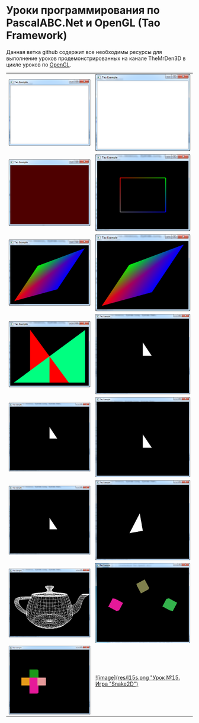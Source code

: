 
# Уроки программирования по PascalABC.Net и OpenGL (Tao Framework) 

Данная ветка github содержит все необходимы ресурсы для выполнение уроков продемонстрированных на канале TheMrDen3D в цикле уроков по [OpenGL](https://www.youtube.com/watch?v=8l9sJ2d9lJM&list=PLaHMNOpHDYwoEfnxIRn93AOMTKej-JJ53).

|  |  |
|----:|:----------|
|[![image](res/l1s.png "Урок №0. Что такое OpenGL")](res/l0.png)|[![image](res/l1s.png "Урок №1. Как узнать версию OpenGL")](res/l1.png)|
|[![image](res/l2s.png "Урок №2. Меняющийся цвет заднего фона")](res/l2.png) | [![image](res/l3s.png "Урок №3. Создание первого примитива")](res/l3.png)|
|[![image](res/l4s.png "Урок №4. Треугольники и квадраты")](res/l4.png)|[![image](res/l5s.png "Урок №5. Двойная буферизация")](res/l5.png) |
|[![image](res/l6s.png "Урок №6. Z-буфер или буфер глубины")](res/l6.png)|[![image](res/l7s.png "Урок №7. Матрицы. Настройка перспективы")](res/l7.png) |
|[![image](res/l8s.png "Урок №8. Дальность видимости")](res/l8.png)|[![image](res/l9s.png "Урок №9. Настройка камеры")](res/l9.png) |
|[![image](res/l10s.png "Урок №10. Перемещение, вращение и масштабирование объекта")](res/l10.png)|[![image](res/l11s.png "Урок №11. Анимация объекта")](res/l11.png) |
|[![image](res/l12s.png "Урок №12. Объемные модели")](res/l12.png)|[![image](res/l13s.png "Урок №13. Работа с несколькими объектами")](res/l13.png) |
|[![image](res/l14s.png "Урок №14. Работа с клавиатурой")](res/l14.png)|[![image](res/l15s.png "Урок №15. Игра "Snake2D")](res/l15.png) |



